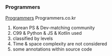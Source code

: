 ### Programmers

[Programmers](https://programmers.co.kr) Programmers.co.kr
1) Korean PS & Dev-matching community
2) C99 & Python & JS & Kotlin used
3) classified by levels
4) Time & space complexity are not considered
5) some annotations within source code
